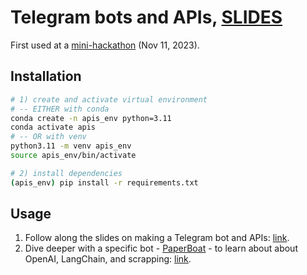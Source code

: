 # Telegram bots and APIs, [SLIDES](https://go.epfl.ch/telegram-apis)

First used at a [mini-hackathon](https://lu.ma/lauzhack-apis-2023) (Nov 11, 2023).

## Installation

```bash
# 1) create and activate virtual environment
# -- EITHER with conda
conda create -n apis_env python=3.11
conda activate apis
# -- OR with venv
python3.11 -m venv apis_env
source apis_env/bin/activate

# 2) install dependencies
(apis_env) pip install -r requirements.txt
```

## Usage 

1. Follow along the slides on making a Telegram bot and APIs: [link](https://docs.google.com/presentation/d/1IedczIb_IedU-NWEnH4qHZCaX985zEsptzePF3b_vHA/edit?usp=sharing).
2. Dive deeper with a specific bot - [PaperBoat](https://github.com/lucafusarbassini/paperboat) - to learn about about OpenAI, LangChain, and scrapping: [link](https://docs.google.com/presentation/d/1Otleuoi5-TfD3YCz1cS0k9MF-Tp7_E0Z/edit?usp=drive_link&ouid=115816041756434628590&rtpof=true&sd=true).
